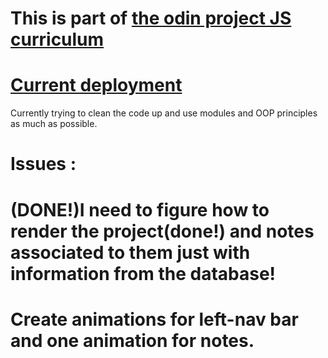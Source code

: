# This is part of [the odin project JS curriculum](https://www.theodinproject.com/courses/javascript/lessons/todo-list)


# [Current deployment](https://todo-project-cfa27.web.app)

Currently trying to clean the code up and use modules and OOP principles as much as possible.

# Issues :

  # (DONE!)I need to figure how to render the project(done!) and notes associated to them just with information from the database! 

  # Create animations for left-nav bar and one animation for notes.
